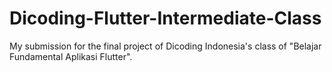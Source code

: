 # Dicoding-Flutter-Intermediate-Class
My submission for the final project of Dicoding Indonesia's class of "Belajar Fundamental Aplikasi Flutter".

